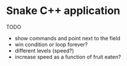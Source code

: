 # Snake C++ application

TODO
- show commands and point next to the field
- win condition or loop forever?
- different levels (speed?)
- increase speed as a function of fruit eaten?
